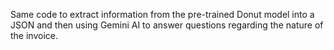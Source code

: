 Same code to extract information from the pre-trained Donut model into a JSON and then using Gemini AI to answer questions regarding the nature of the invoice.
